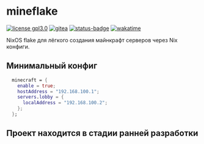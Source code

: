 # mineflake

[![license gpl3.0](https://img.shields.io/static/v1?label=License&message=GPL%203.0&color=FE7D37)](https://git.frsqr.xyz/firesquare/mineflake/src/branch/main/LICENSE) [![gitea](https://img.shields.io/static/v1?label=Code%20on&message=Gitea&color=009C08&logo=gitea)](https://git.frsqr.xyz/firesquare/mineflake) [![status-badge](https://wp.frsqr.xyz/api/badges/firesquare/mineflake/status.svg)](https://wp.frsqr.xyz/firesquare/mineflake) [![wakatime](https://wakatime.com/badge/user/ebd31081-494e-4581-b228-7619d0fe1080/project/c81c6e21-8431-4002-839f-b7e8da67c3ae.svg)](https://wakatime.com/badge/user/ebd31081-494e-4581-b228-7619d0fe1080/project/c81c6e21-8431-4002-839f-b7e8da67c3ae)

NixOS flake для лёгкого создания майнкрафт серверов через Nix конфиги.

## Минимальный конфиг

```nix
  minecraft = {
    enable = true;
    hostAddress = "192.168.100.1";
    servers.lobby = {
      localAddress = "192.168.100.2";
    };
  };
```

## Проект находится в стадии ранней разработки
